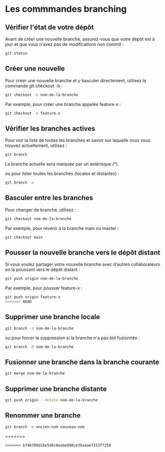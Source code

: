 # Les commmandes branching

## Vérifier l'état de votre dépôt

Avant de créer une nouvelle branche, assurez-vous que votre dépôt est à jour et que vous n'avez pas de modifications non commit :

```bash
git status
```

## Créer une nouvelle

Pour créer une nouvelle branche et y basculer directement, utilisez la commande git checkout -b :

```bash
git checkout -b nom-de-la-branche
```

Par exemple, pour créer une branche appelée feature-x :

```bash
git checkout -b feature-x
```

## Vérifier les branches actives

Pour voir la liste de toutes les branches et savoir sur laquelle vous vous trouvez actuellement, utilisez :

```bash
git branch
```

La branche actuelle sera marquée par un astérisque (*).  

ou pour lister toutes les branches (locales et distantes) :

```bash
git branch -a
```

## Basculer entre les branches

Pour changer de branche, utilisez :

```bash
git checkout nom-de-la-branche
```

Par exemple, pour revenir à la branche main ou master :

```bash
git checkout main
```

## Pousser la nouvelle branche vers le dépôt distant

Si vous voulez partager votre nouvelle branche avec d'autres collaborateurs en la poussant vers le dépôt distant :

```bash
git push origin nom-de-la-branche
```

Par exemple, pour pousser feature-x :

```bash
git push origin feature-x
<<<<<<< HEAD
```

## Supprimer une branche locale

```bash
git branch -d nom-de-la-branche
```

ou pour forcer la suppression si la branche n'a pas été fusionnée :

```bash
git branch -D nom-de-la-branche
```

## Fusionner une branche dans la branche courante

```bash
git merge nom-de-la-branche
```

## Supprimer une branche distante

```bash
git push origin --delete nom-de-la-branche
```

## Renommer une branche

```bash
git branch -m ancien-nom nouveau-nom
```
=======
```
>>>>>>> b746780d16e5d6c8eabe690ce36aaaef153f7250
